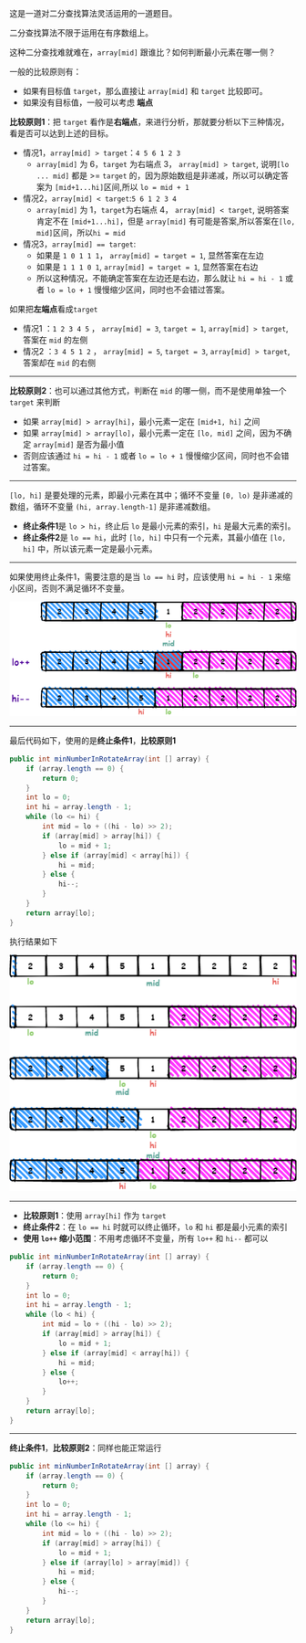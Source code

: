 这是一道对二分查找算法灵活运用的一道题目。

二分查找算法不限于运用在有序数组上。

这种二分查找难就难在，`array[mid]` 跟谁比？如何判断最小元素在哪一侧？

一般的比较原则有：

- 如果有目标值 `target`，那么直接让 `array[mid]` 和 `target` 比较即可。
- 如果没有目标值，一般可以考虑 **端点**

**比较原则1**：把 `target` 看作是**右端点**，来进行分析，那就要分析以下三种情况，看是否可以达到上述的目标。

- 情况1，`array[mid] > target`：`4 5 6 1 2 3`
    - `array[mid]` 为 6，`target` 为右端点 3， `array[mid] > target`, 说明`[lo ... mid]` 都是 >= `target` 的，因为原始数组是非递减，所以可以确定答案为 `[mid+1...hi]`区间,所以 `lo = mid + 1`
- 情况2，`array[mid] < target`:`5 6 1 2 3 4`
    - `array[mid]` 为 1，`target`为右端点 4， `array[mid] < target`, 说明答案肯定不在 `[mid+1...hi]`，但是 `array[mid]` 有可能是答案,所以答案在`[lo, mid]`区间，所以`hi = mid`
- 情况3，`array[mid] == target`:
    - 如果是 `1 0 1 1 1`， `array[mid] = target = 1`, 显然答案在左边
    - 如果是 `1 1 1 0 1`, `array[mid] = target = 1`, 显然答案在右边
    - 所以这种情况，不能确定答案在左边还是右边，那么就让 `hi = hi - 1` 或者 `lo = lo + 1` 慢慢缩少区间，同时也不会错过答案。

如果把**左端点**看成`target`

- 情况1 ：`1 2 3 4 5` ， `array[mid] = 3`, `target = 1`, `array[mid] > target`, 答案在 `mid` 的左侧
- 情况2 ：`3 4 5 1 2` ， `array[mid] = 5`, `target = 3`, `array[mid] > target`, 答案却在 `mid` 的右侧

---

**比较原则2**：也可以通过其他方式，判断在 `mid` 的哪一侧，而不是使用单独一个 `target` 来判断

- 如果 `array[mid] > array[hi]`，最小元素一定在 `[mid+1, hi]` 之间
- 如果 `array[mid] > array[lo]`，最小元素一定在 `[lo, mid]` 之间，因为不确定 `array[mid]` 是否为最小值
- 否则应该通过 `hi = hi - 1` 或者 `lo = lo + 1` 慢慢缩少区间，同时也不会错过答案。

---

`[lo, hi]` 是要处理的元素，即最小元素在其中；循环不变量 `[0, lo)` 是非递减的数组，循环不变量 `(hi, array.length-1]` 是非递减数组。

- **终止条件1**是 `lo > hi`，终止后 `lo` 是最小元素的索引，`hi` 是最大元素的索引。
- **终止条件2**是 `lo == hi`，此时 `[lo, hi]` 中只有一个元素，其最小值在 `[lo, hi]` 中，所以该元素一定是最小元素。

---

如果使用终止条件1，需要注意的是当 `lo == hi` 时，应该使用 `hi = hi - 1` 来缩小区间，否则不满足循环不变量。

![其他情况](其他情况.png)

---

最后代码如下，使用的是**终止条件1**，**比较原则1**

```java
public int minNumberInRotateArray(int [] array) {
    if (array.length == 0) {
        return 0;
    }
    int lo = 0;
    int hi = array.length - 1;
    while (lo <= hi) {
        int mid = lo + ((hi - lo) >> 2);
        if (array[mid] > array[hi]) {
            lo = mid + 1;
        } else if (array[mid] < array[hi]) {
            hi = mid;
        } else {
            hi--;
        }
    }
    return array[lo];
}
```

执行结果如下

![二分法](二分法.png)

---

- **比较原则1**：使用 `array[hi]` 作为 `target`
- **终止条件2**：在 `lo == hi` 时就可以终止循环，`lo` 和 `hi` 都是最小元素的索引
- **使用 `lo++` 缩小范围**：不用考虑循环不变量，所有 `lo++` 和 `hi--` 都可以

```java
public int minNumberInRotateArray(int [] array) {
    if (array.length == 0) {
        return 0;
    }
    int lo = 0;
    int hi = array.length - 1;
    while (lo < hi) {
        int mid = lo + ((hi - lo) >> 2);
        if (array[mid] > array[hi]) {
            lo = mid + 1;
        } else if (array[mid] < array[hi]) {
            hi = mid;
        } else {
            lo++;
        }
    }
    return array[lo];
}
```

---

**终止条件1**，**比较原则2**：同样也能正常运行

```java
public int minNumberInRotateArray(int [] array) {
    if (array.length == 0) {
        return 0;
    }
    int lo = 0;
    int hi = array.length - 1;
    while (lo <= hi) {
        int mid = lo + ((hi - lo) >> 2);
        if (array[mid] > array[hi]) {
            lo = mid + 1;
        } else if (array[lo] > array[mid]) {
            hi = mid;
        } else {
            hi--;
        }
    }
    return array[lo];
}
```